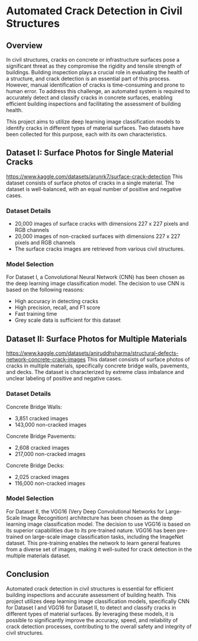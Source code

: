 # Automated Crack Detection in Civil Structures

## Overview
In civil structures, cracks on concrete or infrastructure surfaces pose a significant threat as they compromise the rigidity and tensile strength of buildings. Building inspection plays a crucial role in evaluating the health of a structure, and crack detection is an essential part of this process. However, manual identification of cracks is time-consuming and prone to human error. To address this challenge, an automated system is required to accurately detect and classify cracks in concrete surfaces, enabling efficient building inspections and facilitating the assessment of building health.

This project aims to utilize deep learning image classification models to identify cracks in different types of material surfaces. Two datasets have been collected for this purpose, each with its own characteristics.

## Dataset I: Surface Photos for Single Material Cracks
https://www.kaggle.com/datasets/arunrk7/surface-crack-detection
This dataset consists of surface photos of cracks in a single material. The dataset is well-balanced, with an equal number of positive and negative cases.

### Dataset Details
- 20,000 images of surface cracks with dimensions 227 x 227 pixels and RGB channels
- 20,000 images of non-cracked surfaces with dimensions 227 x 227 pixels and RGB channels
- The surface cracks images are retrieved from various civil structures.

### Model Selection
For Dataset I, a Convolutional Neural Network (CNN) has been chosen as the deep learning image classification model. The decision to use CNN is based on the following reasons:
- High accuracy in detecting cracks
- High precision, recall, and F1 score
- Fast training time
- Grey scale data is sufficient for this dataset

## Dataset II: Surface Photos for Multiple Materials
https://www.kaggle.com/datasets/aniruddhsharma/structural-defects-network-concrete-crack-images
This dataset consists of surface photos of cracks in multiple materials, specifically concrete bridge walls, pavements, and decks. The dataset is characterized by extreme class imbalance and unclear labeling of positive and negative cases.

### Dataset Details
Concrete Bridge Walls:
- 3,851 cracked images
- 143,000 non-cracked images

Concrete Bridge Pavements:
- 2,608 cracked images
- 217,000 non-cracked images

Concrete Bridge Decks:
- 2,025 cracked images
- 116,000 non-cracked images

### Model Selection
For Dataset II, the VGG16 (Very Deep Convolutional Networks for Large-Scale Image Recognition) architecture has been chosen as the deep learning image classification model. The decision to use VGG16 is based on its superior capabilities due to its pre-trained nature. VGG16 has been pre-trained on large-scale image classification tasks, including the ImageNet dataset. This pre-training enables the network to learn general features from a diverse set of images, making it well-suited for crack detection in the multiple materials dataset.

## Conclusion
Automated crack detection in civil structures is essential for efficient building inspections and accurate assessment of building health. This project utilizes deep learning image classification models, specifically CNN for Dataset I and VGG16 for Dataset II, to detect and classify cracks in different types of material surfaces. By leveraging these models, it is possible to significantly improve the accuracy, speed, and reliability of crack detection processes, contributing to the overall safety and integrity of civil structures.
